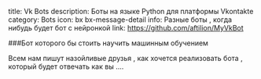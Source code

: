 title: Vk Bots
description: Боты на языке Python для платформы Vkontakte
category: Bots
icon: bx bx-message-detail
info: Разные боты , когда нибудь будет бот с нейронкой
link: https://github.com/aftilion/MyVkBot

###Бот которого бы стоить научить машинным обучением

Всем нам пишут назойливые друзья , как хочется реализовать бота , который будет отвечать как вы ....